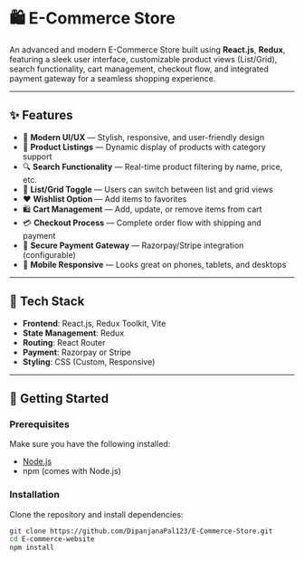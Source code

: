 # 🛍️ E-Commerce Store

An advanced and modern E-Commerce Store built using **React.js**, **Redux**, featuring a sleek user interface, customizable product views (List/Grid), search functionality, cart management, checkout flow, and integrated payment gateway for a seamless shopping experience.

---

## ✨ Features

- 🌟 **Modern UI/UX** — Stylish, responsive, and user-friendly design
- 🛒 **Product Listings** — Dynamic display of products with category support
- 🔍 **Search Functionality** — Real-time product filtering by name, price, etc.
- 🔄 **List/Grid Toggle** — Users can switch between list and grid views
- ❤️ **Wishlist Option** — Add items to favorites
- 🛍️ **Cart Management** — Add, update, or remove items from cart
- 💳 **Checkout Process** — Complete order flow with shipping and payment
- 🔐 **Secure Payment Gateway** — Razorpay/Stripe integration (configurable)
- 📱 **Mobile Responsive** — Looks great on phones, tablets, and desktops

---

## 🚀 Tech Stack

- **Frontend**: React.js, Redux Toolkit, Vite
- **State Management**: Redux
- **Routing**: React Router
- **Payment**: Razorpay or Stripe
- **Styling**: CSS (Custom, Responsive)

---

## 🔧 Getting Started

### Prerequisites

Make sure you have the following installed:

- [Node.js](https://nodejs.org/)
- npm (comes with Node.js)

### Installation

Clone the repository and install dependencies:

```bash
git clone https://github.com/DipanjanaPal123/E-Commerce-Store.git
cd E-commerce-website
npm install
